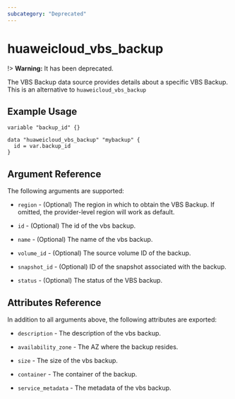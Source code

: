 ```yaml
---
subcategory: "Deprecated"
---
```


# huaweicloud\_vbs\_backup

!> **Warning:** It has been deprecated.

The VBS Backup data source provides details about a specific VBS Backup.
This is an alternative to `huaweicloud_vbs_backup`

## Example Usage

```hcl
variable "backup_id" {}

data "huaweicloud_vbs_backup" "mybackup" {
  id = var.backup_id
}
```

## Argument Reference
The following arguments are supported:

* `region` - (Optional) The region in which to obtain the VBS Backup. If omitted, the provider-level region will work as default.

* `id` - (Optional) The id of the vbs backup.

* `name` - (Optional) The name of the vbs backup.

* `volume_id` - (Optional) The source volume ID of the backup.

* `snapshot_id` - (Optional) ID of the snapshot associated with the backup.

* `status` - (Optional) The status of the VBS backup.

## Attributes Reference
In addition to all arguments above, the following attributes are exported:

* `description` - The description of the vbs backup.

* `availability_zone` - The AZ where the backup resides.

* `size` - The size of the vbs backup.

* `container` - The container of the backup.

* `service_metadata` - The metadata of the vbs backup.
